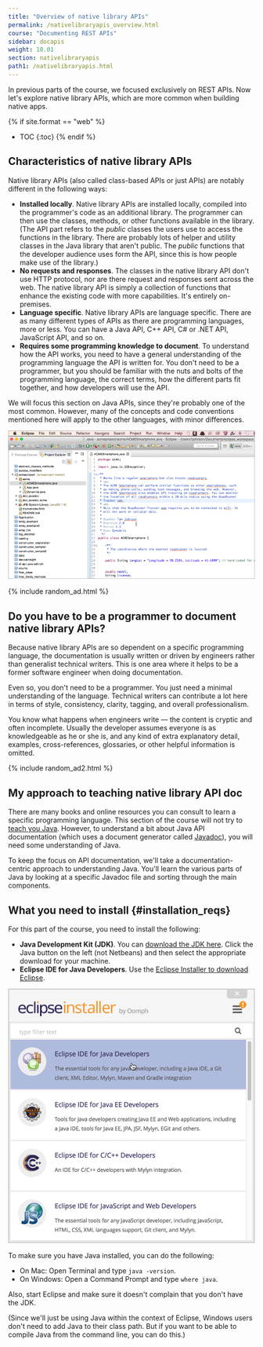 ```yaml
---
title: "Overview of native library APIs"
permalink: /nativelibraryapis_overview.html
course: "Documenting REST APIs"
sidebar: docapis
weight: 10.01
section: nativelibraryapis
path1: /nativelibraryapis.html
---
```


In previous parts of the course, we focused exclusively on REST APIs. Now let's explore native library APIs, which are more common when building native apps.

{% if site.format == "web" %}
* TOC
{:toc}
{% endif %}

## Characteristics of native library APIs

Native library APIs (also called class-based APIs or just APIs) are notably different in the following ways:

* **Installed locally**. Native library APIs are installed locally, compiled into the programmer's code as an additional library. The programmer can then use the classes, methods, or other functions available in the library. (The API part refers to the *public* classes the users use to access the functions in the library. There are probably lots of helper and utility classes in the Java library that aren't public. The *public* functions that the developer audience uses form the API, since this is how people make use of the library.)
* **No requests and responses**. The classes in the native library API don't use HTTP protocol, nor are there request and responses sent across the web. The native library API is simply a collection of functions that enhance the existing code with more capabilities. It's entirely on-premises.
* **Language specific**. Native library APIs are language specific. There are as many different types of APIs as there are programming languages, more or less. You can have a Java API, C++ API, C# or .NET API, JavaScript API, and so on.
* **Requires some programming knowledge to document**. To understand how the API works, you need to have a general understanding of the programming language the API is written for. You don't need to be a programmer, but you should be familiar with the nuts and bolts of the programming language, the correct terms, how the different parts fit together, and how developers will use the API.

We will focus this section on Java APIs, since they're probably one of the most common. However, many of the concepts and code conventions mentioned here will apply to the other languages, with minor differences.

<img src="images/eclipseframe.png" alt="Eclipse" />

{% include random_ad.html %}

## Do you have to be a programmer to document native library APIs?

Because native library APIs are so dependent on a specific programming language, the documentation is usually written or driven by engineers rather than generalist technical writers. This is one area where it helps to be a former software engineer when doing documentation.

Even so, you don't need to be a programmer. You just need a minimal understanding of the language. Technical writers can contribute a lot here in terms of style, consistency, clarity, tagging, and overall professionalism.

You know what happens when engineers write &mdash; the content is cryptic and often incomplete. Usually the developer assumes everyone is as knowledgeable as he or she is, and any kind of extra explanatory detail, examples, cross-references, glossaries, or other helpful information is omitted.

{% include random_ad2.html %}

## My approach to teaching native library API doc

There are many books and online resources you can consult to learn a specific programming language. This section of the course will not try to [teach you Java](nativelibraryapis_java_crash_course.html). However, to understand a bit about Java API documentation (which uses a document generator called [Javadoc](http://www.oracle.com/technetwork/articles/java/index-jsp-135444.html)), you will need some understanding of Java.

To keep the focus on API documentation, we'll take a documentation-centric approach to understanding Java. You'll learn the various parts of Java by looking at a specific Javadoc file and sorting through the main components.

## What you need to install {#installation_reqs}

For this part of the course, you need to install the following:

* **Java Development Kit (JDK)**. You can [download the JDK here](http://www.oracle.com/technetwork/java/javase/downloads/index.html). Click the Java button on the left (not Netbeans) and then select the appropriate download for your machine.
* **Eclipse IDE for Java Developers**. Use the [Eclipse Installer to download Eclipse](https://eclipse.org/downloads/).

<a href="https://eclipse.org/downloads/" class="noExtIcon"><img src="images/eclipseforjavadevs.png" class="medium" /></a>

To make sure you have Java installed, you can do the following:

* On Mac: Open Terminal and type `java -version`.
* On Windows: Open a Command Prompt and type `where java`.

Also, start Eclipse and make sure it doesn't complain that you don't have the JDK.

(Since we'll just be using Java within the context of Eclipse, Windows users don't need to add Java to their class path. But if you want to be able to compile Java from the command line, you can do this.)
